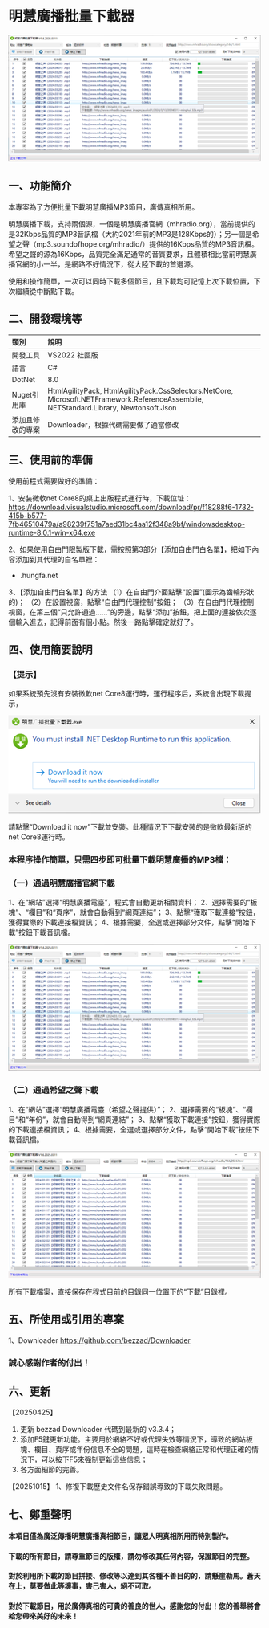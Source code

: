 # 明慧廣播批量下載器

![](./images/ScreenShot-01.png)

## 一、功能簡介

本專案為了方便批量下載明慧廣播MP3節目，廣傳真相所用。

明慧廣播下載，支持兩個源，一個是明慧廣播官網（mhradio.org），當前提供的是32Kbps品質的MP3音訊檔（大約2021年前的MP3是128Kbps的）；另一個是希望之聲（mp3.soundofhope.org/mhradio/）提供的16Kbps品質的MP3音訊檔。希望之聲的源為16Kbps，品質完全滿足通常的音質要求，且體積相比當前明慧廣播官網的小一半，是網路不好情況下，從大陸下載的首選源。

使用和操作簡單，一次可以同時下載多個節目，且下載均可記憶上次下載位置，下次繼續從中斷點下載。
 
## 二、開發環境等

|  類別  |說明|
| :---   | :---        |
|開發工具	|VS2022 社區版|
|語言|C#|
|DotNet|8.0|
|Nuget引用庫|HtmlAgilityPack, HtmlAgilityPack.CssSelectors.NetCore, Microsoft.NETFramework.ReferenceAssemblie, NETStandard.Library, Newtonsoft.Json|
|添加且修改的專案|Downloader，根據代碼需要做了適當修改|

## 三、使用前的準備

使用前程式需要做好的準備： 

1、安裝微軟net Core8的桌上出版程式運行時，下載位址：
https://download.visualstudio.microsoft.com/download/pr/f18288f6-1732-415b-b577-7fb46510479a/a98239f751a7aed31bc4aa12f348a9bf/windowsdesktop-runtime-8.0.1-win-x64.exe

2、如果使用自由門限製版下載，需按照第3部分【添加自由門白名單】，把如下內容添加到其代理的白名單裡：
- .hungfa.net

3、【添加自由門白名單】的方法
（1）在自由門介面點擊“設置”(圖示為齒輪形狀的)；
（2）在設置視窗，點擊“自由門代理控制”按鈕；
（3）在自由門代理控制視窗，在第三個“只允許通過……”的旁邊，點擊“添加”按鈕，把上面的連接依次逐個輸入進去，記得前面有個小點。然後一路點擊確定就好了。


## 四、使用簡要說明

### 【提示】
如果系統預先沒有安裝微軟net Core8運行時，運行程序后，系統會出現下載提示，

![](./images/TipFor-Net.desktop-DownloaderForMHR.png)

請點擊“Download it now”下載並安裝。此種情況下下載安裝的是微軟最新版的net Core8運行時。

### 本程序操作簡單，只需四步即可批量下載明慧廣播的MP3檔：

### （一）通過明慧廣播官網下載

1、在“網站”選擇“明慧廣播電臺”，程式會自動更新相關資料；
2、選擇需要的“板塊”、“欄目”和“頁序”，就會自動得到“網頁連結”；
3、點擊“獲取下載連接”按鈕，獲得實際的下載連接檔資訊；
4、根據需要，全選或選擇部分文件，點擊“開始下載”按鈕下載音訊檔。

![](./images/ScreenShot-01.png)

### （二）通過希望之聲下載

1、在“網站”選擇“明慧廣播電臺（希望之聲提供）”；
2、選擇需要的“板塊”、“欄目”和“年份”，就會自動得到“網頁連結”；
3、點擊“獲取下載連接”按鈕，獲得實際的下載連接檔資訊；
4、根據需要，全選或選擇部分文件，點擊“開始下載”按鈕下載音訊檔。

![](./images/ScreenShot-02.png)

所有下載檔案，直接保存在程式目前的目錄同一位置下的“下載”目錄裡。

## 五、所使用或引用的專案

1、Downloader
https://github.com/bezzad/Downloader

### 誠心感謝作者的付出！

## 六、更新

【20250425】
1. 更新 bezzad Downloader 代碼到最新的 v3.3.4；
2. 添加F5鍵更新功能。主要用於網絡不好或代理失效等情況下，導致的網站板塊、欄目、頁序或年份信息不全的問題，這時在檢查網絡正常和代理正確的情況下，可以按下F5來强制更新這些信息；
3. 各方面細節的完善。
   
【20251015】
1、修復下載歷史文件名保存錯誤導致的下載失敗問題。

## 七、鄭重聲明

#### 本項目僅為廣泛傳播明慧廣播真相節目，讓眾人明真相所用而特別製作。
#### 下載的所有節目，請尊重節目的版權，請勿修改其任何內容，保證節目的完整。
#### 對於利用所下載的節目拼接、修改等以達到其各種不善目的的，請懸崖勒馬。蒼天在上，莫要做此等壞事，害己害人，絕不可取。
#### 對於下載節目，用於廣傳真相的可貴的善良的世人，感謝您的付出！您的善舉將會給您帶來美好的未來！


